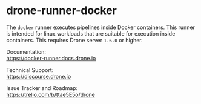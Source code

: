 # drone-runner-docker

The `docker` runner executes pipelines inside Docker containers. This runner is intended for linux workloads that are suitable for execution inside containers. This requires Drone server `1.6.0` or higher.

Documentation:<br/>
https://docker-runner.docs.drone.io

Technical Support:<br/>
https://discourse.drone.io

Issue Tracker and Roadmap:<br/>
https://trello.com/b/ttae5E5o/drone
